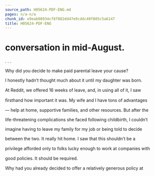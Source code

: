 ```yaml
---
source_path: H05624-PDF-ENG.md
pages: n/a-n/a
chunk_id: e9eab08934cf8f882dd47e9cddc49f805c5a6147
title: H05624-PDF-ENG
---
```

# conversation in mid-August.

. . .

Why did you decide to make paid parental leave your cause?

I honestly hadn’t thought much about it until my daughter was born.

At Reddit, we oﬀered 16 weeks of leave, and, in using all of it, I saw

ﬁrsthand how important it was. My wife and I have tons of advantages

— help at home, supportive families, and other resources. But after the

life-threatening complications she faced following childbirth, I couldn’t

imagine having to leave my family for my job or being told to decide

between the two. It really hit home. I saw that this shouldn’t be a

privilege aﬀorded only to folks lucky enough to work at companies with

good policies. It should be required.

Why had you already decided to oﬀer a relatively generous policy at
